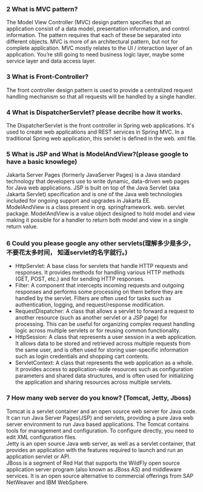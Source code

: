 
### 2 What is MVC pattern?
The Model View Controller (MVC) design pattern specifies that an application consist of a data model, presentation information, and control information. The pattern requires that each of these be separated into different objects. MVC is more of an architectural pattern, but not for complete application. MVC mostly relates to the UI / interaction layer of an application. You’re still going to need business logic layer, maybe some service layer and data access layer.

### 3 What is Front-Controller?
The front controller design pattern is used to provide a centralized request handling mechanism so that all requests will be handled by a single handler.

### 4 What is DispatcherServlet? please decribe how it works.
The DispatcherServlet is the front controller in Spring web applications. It's used to create web applications and REST services in Spring MVC. In a traditional Spring web application, this servlet is defined in the web. xml file.

### 5 What is JSP and What is ModelAndView?(please google to have a basic knowlege)
Jakarta Server Pages (formerly JavaServer Pages) is a Java standard technology that developers use to write dynamic, data-driven web pages for Java web applications. JSP is built on top of the Java Servlet (aka Jakarta Servlet) specification and is one of the Java web technologies included for ongoing support and upgrades in Jakarta EE.  
ModelAndView is a class present in org. springframework. web. servlet package. ModelAndView is a value object designed to hold model and view making it possible for a handler to return both model and view in a single return value.

### 6 Could you please google any other servlets(理解多少是多少，不要花太多时间， 知道servlet的名字就行。)
- HttpServlet: A base class for servlets that handle HTTP requests and responses. It provides methods for handling various HTTP methods (GET, POST, etc.) and for sending HTTP responses.
- Filter: A component that intercepts incoming requests and outgoing responses and performs some processing on them before they are handled by the servlet. Filters are often used for tasks such as authentication, logging, and request/response modification.
- RequestDispatcher: A class that allows a servlet to forward a request to another resource (such as another servlet or a JSP page) for processing. This can be useful for organizing complex request handling logic across multiple servlets or for reusing common functionality.
- HttpSession: A class that represents a user session in a web application. It allows data to be stored and retrieved across multiple requests from the same user, and is often used for storing user-specific information such as login credentials and shopping cart contents.
- ServletContext: A class that represents the web application as a whole. It provides access to application-wide resources such as configuration parameters and shared data structures, and is often used for initializing the application and sharing resources across multiple servlets.

### 7 How many web server do you know? (Tomcat, Jetty, Jboss)
Tomcat is a servlet container and an open source web server for Java code. It can run Java Server Pages(JSP) and servlets, providing a pure Java web server environment to run Java based applications. The Tomcat contains tools for management and configuration. To configure directly, you need to edit XML configuration files.  
Jetty is an open source Java web server, as well as a servlet container, that provides an application with the features required to launch and run an application servlet or API.  
JBoss is a segment of Red Hat that supports the WildFly open source application server program (also known as JBoss AS) and middleware services. It is an open source alternative to commercial offerings from SAP NetWeaver and IBM WebSphere.
